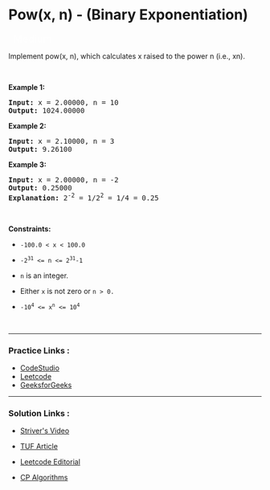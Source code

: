 
<!-- Heading -->
<h1> Pow(x, n) - (Binary Exponentiation) </h1>


<p style="color : rgba(255, 255, 255, 0.65);padding-bottom: 0.25rem; padding-top: 0.25rem;    padding-left: 0.625rem; padding-right: 0.625rem; display:inline; font-size: 1.25rem">Medium</p>

<br>

<!-- Problem Statement -->
Implement pow(x, n), which calculates x raised to the power n (i.e., xn).

<!-- line break -->
<p>&nbsp</p>

<!-- example 1 -->
<strong>Example 1:</strong>

<pre>
<strong>Input:</strong> x = 2.00000, n = 10
<strong>Output:</strong> 1024.00000
</pre>

<!-- example 2 -->
<strong>Example 2:</strong>

<pre>
<strong>Input:</strong> x = 2.10000, n = 3
<strong>Output:</strong> 9.26100
</pre>

<!-- example 3 -->
<strong>Example 3:</strong>

<pre>
<strong>Input:</strong> x = 2.00000, n = -2
<strong>Output:</strong> 0.25000
<strong>Explanation:</strong> 2<sup>-2</sup> = 1/2<sup>2</sup> = 1/4 = 0.25
</pre>


<!-- line break -->
<p>&nbsp</p>


<!-- constraints -->
<strong>Constraints:</strong>
- <p><code>-100.0 < x < 100.0</code></p>
- <p><code>-2<sup>31</sup> <= n <= 2<sup>31</sup>-1</code></p>
- <p><code>n</code> is an integer.</p>
- <p>Either <code>x</code> is not zero or <code>n > 0.</code></p>
- <p><code>-10<sup>4</sup> <= x<sup>n</sup> <= 10<sup>4</sup></code></p>

<!-- line break -->
<p>&nbsp</p>


<!-- horizontal rule -->
<hr>


<!-- Practice Link -->
<h3> Practice Links : </h3>

- [CodeStudio](https://www.codingninjas.com/codestudio/problems/find-power-of-a-number_893198)
- [Leetcode](https://leetcode.com/problems/powx-n/)
- [GeeksforGeeks](https://practice.geeksforgeeks.org/problems/power-of-numbers-1587115620/1)

<hr>

<!-- Resources -->
<h3> Solution Links : </h3>

- [Striver's Video](https://www.youtube.com/watch?v=l0YC3876qxg)
- [TUF Article](https://takeuforward.org/data-structure/implement-powxn-x-raised-to-the-power-n/)

- [Leetcode Editorial](https://leetcode.com/problems/powx-n/editorial)

- [CP Algorithms](https://cp-algorithms.com/algebra/binary-exp.html)